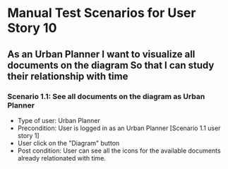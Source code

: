 # Manual Test Scenarios for User Story 10

## As an Urban Planner I want to visualize all documents on the diagram So that I can study their relationship with time

### Scenario 1.1: See all documents on the diagram as Urban Planner

- Type of user: Urban Planner
- Precondition: User is logged in as an Urban Planner [Scenario 1.1 user story 1]
- User click on the "Diagram" button
- Post condition: User can see all the icons for the available documents already relationated with time.
